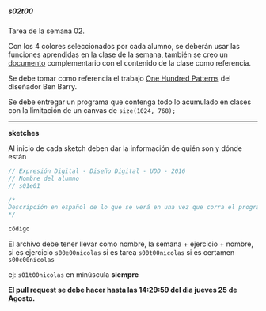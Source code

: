 ##### s02t00

Tarea de la semana 02. 

Con los 4 colores seleccionados por cada alumno, se deberán usar las funciones aprendidas en la clase de la semana, también se creo un [documento](https://github.com/nicotron/ed222016/wiki/semana-02) complementario con el contenido de la clase como referencia.

Se debe tomar como referencia el trabajo [One Hundred Patterns](http://onehundredpatterns.tumblr.com/) del diseñador Ben Barry. 

Se debe entregar un programa que contenga todo lo acumulado en clases con la limitación de un canvas de `size(1024, 768);`

------

**sketches**

Al inicio de cada sketch deben dar la información de quién son y dónde están

```java
// Expresión Digital - Diseño Digital - UDD - 2016
// Nombre del alumno
// s01e01

/*
Descripción en español de lo que se verá en una vez que corra el programa
*/

código
```

El archivo debe tener llevar como nombre, la semana + ejercicio +  nombre, si es ejercicio `s00e00nicolas` si es tarea `s00t00nicolas` si es certamen `s00c00nicolas` 

ej: `s01t00nicolas` en minúscula **siempre** 

**El pull request se debe hacer hasta las 14:29:59 del dia jueves 25 de Agosto.**

